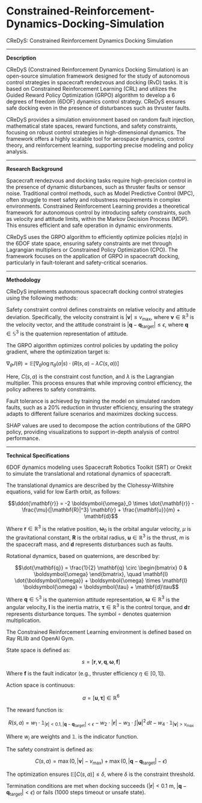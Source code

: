 # Constrained-Reinforcement-Dynamics-Docking-Simulation

CReDyS: Constrained Reinforcement Dynamics Docking Simulation

***

**Description**

CReDyS (Constrained Reinforcement Dynamics Docking Simulation) is an open-source simulation framework designed for the study of autonomous control strategies in spacecraft rendezvous and docking (RvD) tasks. It is based on Constrained Reinforcement Learning (CRL) and utilizes the Guided Reward Policy Optimization (GRPO) algorithm to develop a 6 degrees of freedom (6DOF) dynamics control strategy. CReDyS ensures safe docking even in the presence of disturbances such as thruster faults.

CReDyS provides a simulation environment based on random fault injection, mathematical state spaces, reward functions, and safety constraints, focusing on robust control strategies in high-dimensional dynamics. The framework offers a highly scalable tool for aerospace dynamics, control theory, and reinforcement learning, supporting precise modeling and policy analysis.

***

**Research Background**

Spacecraft rendezvous and docking tasks require high-precision control in the presence of dynamic disturbances, such as thruster faults or sensor noise. Traditional control methods, such as Model Predictive Control (MPC), often struggle to meet safety and robustness requirements in complex environments. Constrained Reinforcement Learning provides a theoretical framework for autonomous control by introducing safety constraints, such as velocity and attitude limits, within the Markov Decision Process (MDP). This ensures efficient and safe operation in dynamic environments.

CReDyS uses the GRPO algorithm to efficiently optimize policies $\pi(a|s)$ in the 6DOF state space, ensuring safety constraints are met through Lagrangian multipliers or Constrained Policy Optimization (CPO). The framework focuses on the application of GRPO in spacecraft docking, particularly in fault-tolerant and safety-critical scenarios.

***

**Methodology**

CReDyS implements autonomous spacecraft docking control strategies using the following methods:

Safety constraint control defines constraints on relative velocity and attitude deviation. Specifically, the velocity constraint is $|\mathbf{v}| \leq v_{\text{max}}$, where $\mathbf{v} \in \mathbb{R}^3$ is the velocity vector, and the attitude constraint is $|\mathbf{q} - \mathbf{q}_{\text{target}}| \leq \epsilon$, where $\mathbf{q} \in \mathbb{S}^3$ is the quaternion representation of attitude.

The GRPO algorithm optimizes control policies by updating the policy gradient, where the optimization target is:

$\nabla_\theta J(\theta) = \mathbb{E}[\nabla_\theta \log \pi_\theta(a|s) \cdot (R(s,a) - \lambda C(s,a))]$

Here, $C(s,a)$ is the constraint cost function, and $\lambda$ is the Lagrangian multiplier. This process ensures that while improving control efficiency, the policy adheres to safety constraints.

Fault tolerance is achieved by training the model on simulated random faults, such as a 20% reduction in thruster efficiency, ensuring the strategy adapts to different failure scenarios and maximizes docking success.

SHAP values are used to decompose the action contributions of the GRPO policy, providing visualizations to support in-depth analysis of control performance.

***

**Technical Specifications**

6DOF dynamics modeling uses Spacecraft Robotics Toolkit (SRT) or Orekit to simulate the translational and rotational dynamics of spacecraft.

The translational dynamics are described by the Clohessy-Wiltshire equations, valid for low Earth orbit, as follows:

$$\ddot{\mathbf{r}} = -2 \boldsymbol{\omega}_0 \times \dot{\mathbf{r}} - \frac{\mu}{|\mathbf{R}|^3} \mathbf{r} + \frac{\mathbf{u}}{m} + \mathbf{d}$$

Where $\mathbf{r} \in \mathbb{R}^3$ is the relative position, $\boldsymbol{\omega}_0$ is the orbital angular velocity, $\mu$ is the gravitational constant, $\mathbf{R}$ is the orbital radius, $\mathbf{u} \in \mathbb{R}^3$ is the thrust, $m$ is the spacecraft mass, and $\mathbf{d}$ represents disturbances such as faults.

Rotational dynamics, based on quaternions, are described by:

$$\dot{\mathbf{q}} = \frac{1}{2} \mathbf{q} \circ \begin{bmatrix} 0 & \boldsymbol{\omega} \end{bmatrix}, \quad \mathbf{I} \dot{\boldsymbol{\omega}} + \boldsymbol{\omega} \times \mathbf{I} \boldsymbol{\omega} = \boldsymbol{\tau} + \mathbf{d}\tau$$

Where $\mathbf{q} \in \mathbb{S}^3$ is the quaternion attitude representation, $\boldsymbol{\omega} \in \mathbb{R}^3$ is the angular velocity, $\mathbf{I}$ is the inertia matrix, $\boldsymbol{\tau} \in \mathbb{R}^3$ is the control torque, and $\mathbf{d}\tau$ represents disturbance torques. The symbol $\circ$ denotes quaternion multiplication.

The Constrained Reinforcement Learning environment is defined based on Ray RLlib and OpenAI Gym.

State space is defined as:

$$s = [\mathbf{r}, \mathbf{v}, \mathbf{q}, \boldsymbol{\omega}, \mathbf{f}]$$

Where $\mathbf{f}$ is the fault indicator (e.g., thruster efficiency $\eta \in [0,1]$).

Action space is continuous:

$$a = [\mathbf{u}, \boldsymbol{\tau}] \in \mathbb{R}^6$$

The reward function is:

$$ R(s,a) = w_1 \cdot \mathbb{1}_{|\mathbf{r}| < 0.1, |\mathbf{q} - \mathbf{q}_{\text{target}}| < \epsilon} - w_2 \cdot |\mathbf{r}| - w_3 \cdot \int |\mathbf{u}|^2 \, dt - w_4 \cdot \mathbb{1}_{|\mathbf{v}| > v_{\text{max}}}$$

Where $w_i$ are weights and $\mathbb{1}_{\cdot}$ is the indicator function.

The safety constraint is defined as:

$$C(s,a) = \max(0, |\mathbf{v}| - v_{\text{max}}) + \max(0, |\mathbf{q} - \mathbf{q}_{\text{target}}| - \epsilon)$$

The optimization ensures $\mathbb{E}[C(s,a)] \leq \delta$, where $\delta$ is the constraint threshold.

Termination conditions are met when docking succeeds ($|\mathbf{r}| < 0.1$ m, $|\mathbf{q} - \mathbf{q}_{\text{target}}| < \epsilon$) or fails (1000 steps timeout or unsafe state).
